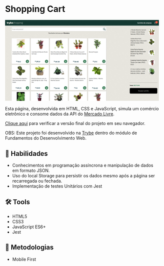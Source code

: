 # Shopping Cart
![Prévia da página - Preview of the page](./trybeshopping.png)

Esta página, desenvolvida em HTML, CSS e JavaScript, simula um comércio eletrônico e consome dados da API do [Mercado Livre](https://www.mercadolivre.com.br/).

[Clique aqui](https://shopping-cart-severidade.vercel.app/) para verificar a versão final do projeto em seu navegador.

OBS: Este projeto foi desenvolvido na [Trybe](https://www.betrybe.com/) dentro do módulo de Fundamentos do Desenvolvimento Web.

## 🤹 Habilidades

  * Conhecimentos em programação assíncrona e manipulação de dados em formato JSON.
  * Uso do local Storage para persistir os dados mesmo após a página ser recarregada ou fechada.
  * Implementação de testes Unitários com Jest

## :hammer_and_wrench: Tools

* HTML5
* CSS3
* JavaScript ES6+
* Jest

## :memo: Metodologias

* Mobile First